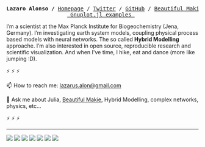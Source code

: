 <p><pre align="center">
<strong>Lazaro Alonso /</strong> <a href="https://lazarusa.github.io/Webpage/index.html">Homepage</a> / <a href="https://twitter.com/LazarusAlon">Twitter</a> / <a href="https://github.com/lazarusA">GitHub</a> / <a href="https://lazarusa.github.io/BeautifulMakie/">Beautiful Makie</a> / 
<a href = "https://lazarusa.github.io/gnuplot-examples/"> Gnuplot.jl examples </a> </pre></p>

I’m a scientist at the Max Planck Institute for Biogeochemistry (Jena, Germany). I’m investigating earth system models, coupling physical process based models with neural networks. The so called **Hybrid Modelling** approache. I’m also interested in open source, reproducible research and scientific visualization. And when I've time, I hike, eat and dance (more like jumping :D).<br/>

 ⚡ ⚡ ⚡  
  
📫 How to reach me: lazarus.alon@gmail.com
 
💬 Ask me about Julia, [Beautiful Makie](https://lazarusa.github.io/BeautifulMakie/), Hybrid Modelling, complex networks, physics, etc...

 ⚡ ⚡ ⚡ 
- - -

![](https://img.shields.io/badge/Code-Julia-informational?style=flat&logo=julia&logoColor=white&color=FFC300)
![](https://img.shields.io/badge/Code-Python-informational?style=flat&logo=python&logoColor=white&color=FFC300)
![](https://img.shields.io/badge/Code-R-informational?style=flat&logo=R&logoColor=white&color=FFC300)
![](https://img.shields.io/badge/Code-Git-informational?style=flat&logo=Git&logoColor=white&color=FFC300)
![](https://img.shields.io/badge/Code-LaTeX-informational?style=flat&logo=LaTeX&logoColor=white&color=FFC300) 
![](https://img.shields.io/badge/OS-Linux-informational?style=flat&logo=arch-linux&logoColor=white&color=FFC300)
![](https://img.shields.io/badge/Shell-Zsh-informational?style=flat&logo=gnu-zsh&logoColor=white&color=FFC300)


<!--
 <samp>
 <!-- <p align="left"> <img src="https://komarev.com/ghpvc/?username=lazarusA&label=Profile%20views&color=0e75b6&style=flat" alt="lazarusA" /> </p> -->

<!--
<p align="left"> <a href="https://twitter.com/LazarusAlon" target="blank"><img src="https://img.shields.io/twitter/follow/LazarusAlon?logo=twitter&style=for-the-badge" alt="LazarusAlon" /></a> </p>

 ⚡ ⚡ ⚡  
 
📚 I'm a Researcher at the [Max Planck Institute for Biogeochemistry](https://www.bgc-jena.mpg.de/bgi/index.php/Main/HomePage), Jena Germany
 
📫 How to reach me: lazarus.alon@gmail.com
 
💬 Ask me about Julia, [Beautiful Makie](https://lazarusa.github.io/BeautifulMakie/), ML, physics. 
 
🧠 I do research on machine learning applied to physics problems.
 
 ⚡ ⚡ ⚡ 
</samp>
<center>
  
[![Lazaro's GitHub stats](https://github-readme-stats.vercel.app/api?username=lazarusA&count_private=true&show_icons=true)](https://github-readme-stats.vercel.app/api?username=lazarusA&count_private=true&show_icons=true)

</center>
-->
<!--
**lazarusA/lazarusA** is a ✨ _special_ ✨ repository because its `README.md` (this file) appears on your GitHub profile.

Here are some ideas to get you started:

- 🔭 I’m currently working on ...
- 🌱 I’m currently learning ...
- 👯 I’m looking to collaborate on ...
- 🤔 I’m looking for help with ...
- 💬 Ask me about ...
- 📫 How to reach me: ...
- 😄 Pronouns: ...
- ⚡ Fun fact: ...
-->
